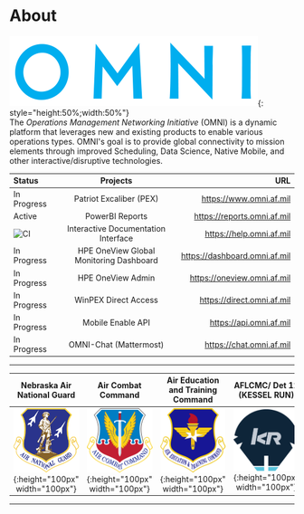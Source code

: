 # About
![image](img/omni_text_blue.png){: style="height:50%;width:50%"}  
The _Operations Management Networking Initiative_ (OMNI) is a dynamic platform that leverages new and existing products to enable various operations types. OMNI's goal is to provide global connectivity to mission elements through improved Scheduling, Data Science, Native Mobile, and other interactive/disruptive technologies.

| Status | Projects | URL |
| :------------ | :------------: | ------------: |
| In Progress | Patriot Excaliber (PEX) | https://www.omni.af.mil |
| Active | PowerBI Reports | https://reports.omni.af.mil |
| ![CI](https://github.com/allebone/help.omni.af.mil/workflows/CI/badge.svg?branch=master) | Interactive Documentation Interface | https://help.omni.af.mil |
| In Progress | HPE OneView Global Monitoring Dashboard | https://dashboard.omni.af.mil |
| In Progress | HPE OneView Admin | https://oneview.omni.af.mil |
| In Progress | WinPEX Direct Access | https://direct.omni.af.mil |
| In Progress | Mobile Enable API | https://api.omni.af.mil |
| In Progress | OMNI-Chat (Mattermost) | https://chat.omni.af.mil |

---

| Nebraska Air National Guard | Air Combat Command | Air Education and Training Command | AFLCMC/ Det 12 (KESSEL RUN) | PEO-BES (BESPIN) |
| :------------: | :------------: | :------------: | :------------: | :------------: |
| ![image](img/ang.png){:height="100px" width="100px"} | ![image](img/ACC.png){:height="100px" width="100px"} | ![image](img/aetc.png){:height="100px" width="100px"} | ![image](img/KR.png){:height="100px" width="100px"} | ![image](img/BESPIN.png){:height="100px" width="100px"} |

---
